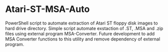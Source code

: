 # Atari-ST-MSA-Auto
PowerShell script to automate extraction of Atari ST floppy disk images to hard drive directory.
Simple script automate exstaction of .ST, .MSA and .zip files using external program MSA-Converter.
Future development to add MSA Converter functions to this utility and remove dependency of external program.
